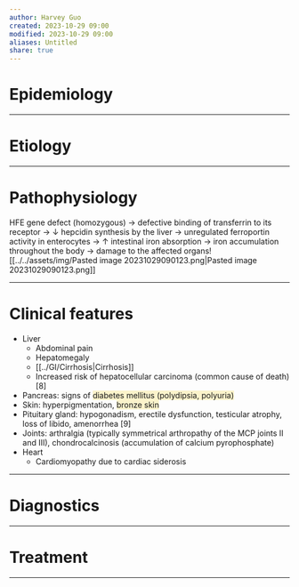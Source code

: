 ```yaml
---
author: Harvey Guo
created: 2023-10-29 09:00
modified: 2023-10-29 09:00
aliases: Untitled
share: true
---
```


# Epidemiology


---
# Etiology


---
# Pathophysiology
HFE gene defect (homozygous) → defective binding of transferrin to its receptor → ↓ hepcidin synthesis by the liver → unregulated ferroportin activity in enterocytes → ↑ intestinal iron absorption → iron accumulation throughout the body → damage to the affected organs![[../../assets/img/Pasted image 20231029090123.png|Pasted image 20231029090123.png]]

---
# Clinical features
- Liver
	- Abdominal pain
	- Hepatomegaly
	- [[../GI/Cirrhosis|Cirrhosis]]
	- Increased risk of hepatocellular carcinoma (common cause of death)  [8]
- Pancreas: signs of <span style="background:rgba(240, 200, 0, 0.2)">diabetes mellitus (polydipsia, polyuria)</span>
- Skin: hyperpigmentation, <span style="background:rgba(240, 200, 0, 0.2)">bronze skin</span> 
- Pituitary gland: hypogonadism, erectile dysfunction, testicular atrophy, loss of libido, amenorrhea  [9]
- Joints: arthralgia (typically symmetrical arthropathy of the MCP joints II and III), chondrocalcinosis (accumulation of calcium pyrophosphate)
- Heart
	- Cardiomyopathy due to cardiac siderosis

---
# Diagnostics


---
# Treatment


---
